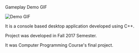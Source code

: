 Gameplay Demo GIF

![Demo GIF](https://github.com/MrTee99/Tic-Tac-Toe-Game/blob/main/Demo%20GIF/Demo_GIF.gif)

It is a console based desktop application developed using C++.

Project was developed in Fall 2017 Semester.

It was Computer Programming Course's final project.  

